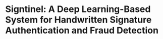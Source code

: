 # Signtinel: A Deep Learning-Based System for Handwritten Signature Authentication and Fraud Detection

